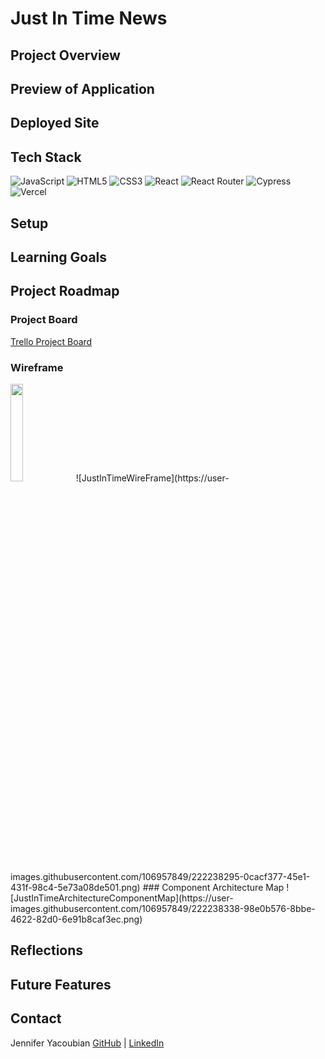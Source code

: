 # Just In Time News

## Project Overview

## Preview of Application

## Deployed Site

## Tech Stack
![JavaScript](https://img.shields.io/badge/javascript%20-%23323330.svg?&style=for-the-badge&logo=javascript&logoColor=%23F7DF1E)
![HTML5](https://img.shields.io/badge/HTML5-E34F26?style=for-the-badge&logo=html5&logoColor=white)
![CSS3](https://img.shields.io/badge/css3-%231572B6.svg?style=for-the-badge&logo=css3&logoColor=white)
![React](https://img.shields.io/badge/React-20232A?style=for-the-badge&logo=react&logoColor=61DAFB)
![React Router](https://img.shields.io/badge/React_Router-CA4245?style=for-the-badge&logo=react-router&logoColor=white)
![Cypress](https://img.shields.io/badge/-cypress-%23E5E5E5?style=for-the-badge&logo=cypress&logoColor=058a5e)
![Vercel](https://img.shields.io/badge/vercel-%23000000.svg?style=for-the-badge&logo=vercel&logoColor=white)

## Setup

## Learning Goals

## Project Roadmap
### Project Board
[Trello Project Board](https://trello.com/b/5SAGqjAW/burger-of-the-day-project-board)
### Wireframe
<img src="https://user-images.githubusercontent.com/106957849/222238295-0cacf377-45e1-431f-98c4-5e73a08de501.png" width=20% height=20%>
![JustInTimeWireFrame](https://user-images.githubusercontent.com/106957849/222238295-0cacf377-45e1-431f-98c4-5e73a08de501.png)
### Component Architecture Map
![JustInTimeArchitectureComponentMap](https://user-images.githubusercontent.com/106957849/222238338-98e0b576-8bbe-4622-82d0-6e91b8caf3ec.png)

## Reflections

## Future Features

## Contact
Jennifer Yacoubian [GitHub](https://github.com/jmyacobn) | [LinkedIn](https://www.linkedin.com/in/jennifer-yacoubian/)
